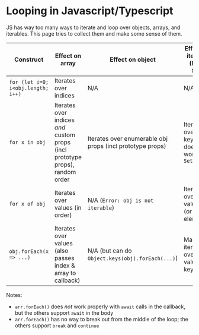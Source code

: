 # Looping in Javascript/Typescript

JS has way too many ways to iterate and loop over objects, arrays, and iterables. 
This page tries to collect them and make some sense of them.

| Construct | Effect on array | Effect on object | Effect on iterable (Map, Set) |
|-----------|-----------------|------------------|--------------------|
| `for (let i=0; i<obj.length; i++)` | Iterates over indices | N/A | N/A |
| `for x in obj` | Iterates over indices *and* custom props (incl prototype props), random order | Iterates over enumerable obj props (incl prototype props) | Iterates over `Map` keys; doesn't work for `Set` |
| `for x of obj` | Iterates over values (in order) | N/A (`Error: obj is not iterable`) | Iterates over values (or `Set` elements) |
| `obj.forEach(x => ...)` | Iterates over values (also passes index & array to callback)| N/A (but can do `Object.keys(obj).forEach(...)`) | Map: iterates over values + keys |

Notes:
* `arr.forEach()` does *not* work properly with `await` calls in the callback, but the others support `await` in the body
* `arr.forEach()` has no way to break out from the middle of the loop; the others support `break` and `continue`
